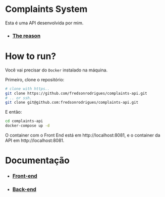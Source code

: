 # Complaints System

Esta é uma API desenvolvida por mim.

* ### [The reason]()

# How to run?
Você vai precisar do `Docker` instalado na máquina.

Primeiro, clone o repositório: 
```sh
# clone with https..
git clone https://github.com/fredsonrodrigues/complaints-api.git
# .. or ssh.
git clone git@github.com:fredsonrodrigues/complaints-api.git
```

E então: 
```sh
cd complaints-api
docker-compose up -d
```

O container com o Front End está em http://localhost:8081, e o container da API em  http://localhost:8081. 

# Documentação

* ### [Front-end](Documentation/Front-end.md)
* ### [Back-end](Documentation/Back-end.md)